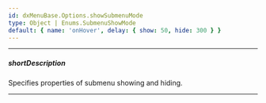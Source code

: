 ```yaml
---
id: dxMenuBase.Options.showSubmenuMode
type: Object | Enums.SubmenuShowMode
default: { name: 'onHover', delay: { show: 50, hide: 300 } }
---
```

---
##### shortDescription
Specifies properties of submenu showing and hiding.

---
<!-- Description goes here -->